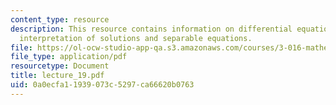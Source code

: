 ```yaml
---
content_type: resource
description: This resource contains information on differential equations, geometrical
  interpretation of solutions and separable equations.
file: https://ol-ocw-studio-app-qa.s3.amazonaws.com/courses/3-016-mathematics-for-materials-scientists-and-engineers-fall-2005/0a0ecfa11939073c5297ca66620b0763_lecture_19.pdf
file_type: application/pdf
resourcetype: Document
title: lecture_19.pdf
uid: 0a0ecfa1-1939-073c-5297-ca66620b0763
---
```

